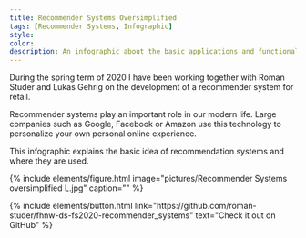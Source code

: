 ```yaml
---
title: Recommender Systems Oversimplified
tags: [Recommender Systems, Infographic]
style: 
color: 
description: An infographic about the basic applications and functionality of recommender systems.
---
```



During the spring term of 2020 I have been working together with Roman Studer and Lukas Gehrig on the development of a recommender system for retail. 

Recommender systems play an important role in our modern life. Large companies such as Google, Facebook or Amazon use this technology to personalize your own personal online experience. 

This infographic explains the basic idea of recommendation systems and where they are used.

{% include elements/figure.html image="pictures/Recommender Systems oversimplified L.jpg" caption="" %}

<p class="text-center">
{% include elements/button.html link="https://github.com/roman-studer/fhnw-ds-fs2020-recommender_systems" text="Check it out on GitHub" %}
</p>